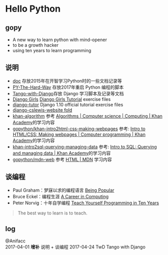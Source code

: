 #  Hello Python

## gopy ##

- A new way to learn python with mind-opener 
- to be a growth hacker
- using ten years to learn programming

## 说明

- [doc](https://github.com/JeremiahZhang/gopython/tree/master/doc) 存放2015年在开智学习Python时的一些文档记录等
- [PY-The-Hard-Way](https://github.com/JeremiahZhang/gopython/tree/master/PY-The-Hard-Way) 存放2017年重启 Python 编程的脚本
- [Tango-with-Django](https://github.com/JeremiahZhang/gopython/tree/master/Tango-with-Django)存放 Django 学习脚本及记录等文档
- [Django Girls](https://github.com/JeremiahZhang/gopython/tree/master/djangogirls/djangogirlsite) [Django Girls Tutorial](https://tutorial.djangogirls.org/en/#django-girls-tutorial) exercise files
- [django-tutor](https://github.com/JeremiahZhang/gopython/tree/master/django-tutor) Django 1.10 official tutorial exercise files
- [django-cslewis-website fold](https://github.com/JeremiahZhang/gopython/tree/master/cslewis/lewis)
- [khan-algorithm](https://github.com/JeremiahZhang/gopython/tree/master/khan-algorithm) 参考 [Algorithms | Computer science | Computing | Khan Academy](https://www.khanacademy.org/computing/computer-science/algorithms)的学习内容
- [gopython/khan-intro2html-css-making-webpages](https://github.com/JeremiahZhang/gopython/tree/master/khan-intro2html-css-making-webpages) 参考: [Intro to HTML/CSS: Making webpages | Computer programming | Khan Academy](https://www.khanacademy.org/computing/computer-programming/html-css)的学习内容
- [khan-intro2sql-querying-managing-data](https://github.com/JeremiahZhang/gopython/tree/master/khan-intro2sql-querying-managing-data) 参考: [Intro to SQL: Querying and managing data | Khan Academy](https://www.khanacademy.org/computing/computer-programming/sql)的学习内容
- [gopython/mdn-web](https://github.com/JeremiahZhang/gopython/tree/master/mdn-web) 参考 [HTML | MDN](https://developer.mozilla.org/en-US/docs/Web/HTML) 学习内容

## 谈编程

- Paul Graham：梦寐以求的编程语言 [Being Popular](http://www.paulgraham.com/popular.html)
- Bruce Eckel：编程生涯 [A Career in Computing](http://www.artima.com/weblogs/viewpost.jsp?thread=259358)
- Peter Norvig：十年自学编程 [Teach Yourself Programming in Ten Years](http://norvig.com/21-days.html)

> The best way to learn is to teach.

## log

@Anifacc  
2017-04-01 **增补** 说明 + 谈编程
2017-04-24 TwD Tango with Django